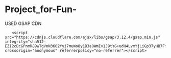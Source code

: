                                              
 # Project_for-Fun-

 USED GSAP CDN 

       <script src="https://cdnjs.cloudflare.com/ajax/libs/gsap/3.12.4/gsap.min.js" integrity="sha512-EZI2cBcGPnmR89wTgVnN3602Yyi7muWo8y1B3a8WmIv1J9tYG+udH4LvmYjLiGp37yHB7FfaPBo8ly178m9g4Q==" crossorigin="anonymous" referrerpolicy="no-referrer"></script>
